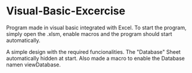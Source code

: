 # Visual-Basic-Excercise
Program made in visual basic integrated with Excel. To start the program, simply open the .xlsm, enable macros and the program should start automatically.

A simple design with the required funcionalities. The "Database" Sheet automatically hidden at start. Also made a macro to enable the Database namen viewDatabase.
